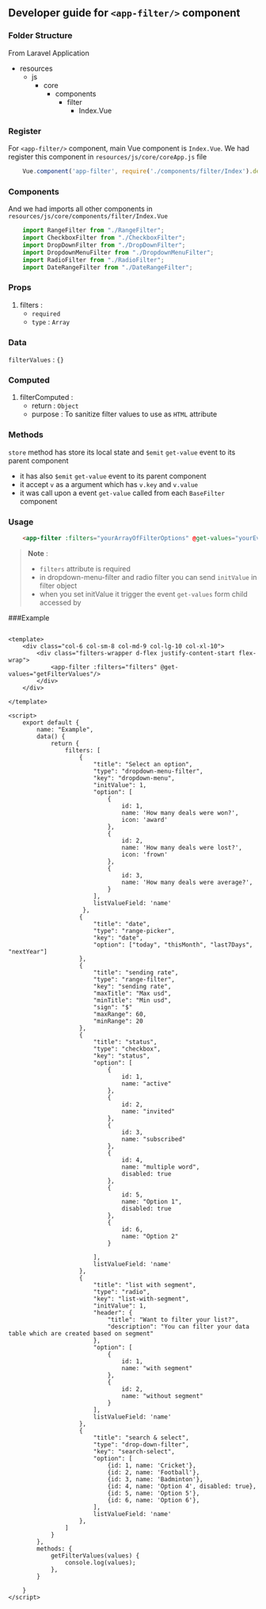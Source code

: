 ## Developer guide for `<app-filter/>` component

### Folder Structure

From Laravel Application

- resources
    - js
        - core
            - components
                - filter
                    - Index.Vue

### Register
For `<app-filter/>` component, main Vue component is `Index.Vue`. We had register this component in ```resources/js/core/coreApp.js``` file

```js
    Vue.component('app-filter', require('./components/filter/Index').default);
```

### Components
And we had imports all other components in `resources/js/core/components/filter/Index.Vue`

```js
    import RangeFilter from "./RangeFilter";
    import CheckboxFilter from "./CheckboxFilter";
    import DropDownFilter from "./DropDownFilter";
    import DropdownMenuFilter from "./DropdownMenuFilter";
    import RadioFilter from "./RadioFilter";
    import DateRangeFilter from "./DateRangeFilter";
```

### Props

1. filters :
    - `required`
    - `type` : `Array`
    
### Data

`filterValues` : `{}`

### Computed

1. filterComputed :
    - return : `Object`
    - purpose : To sanitize filter values to use as `HTML` attribute

### Methods

`store` method has store its local state and `$emit` `get-value` event to its parent component

- it has also `$emit` `get-value` event to its parent component
- it accept `v` as a argument which has `v.key` and `v.value`
- it was call upon a event `get-value` called from each `BaseFilter` component


### Usage

```html
    <app-filter :filters="yourArrayOfFilterOptions" @get-values="yourEventHandlerMethod"/>
```

>**Note** :  
>
> - `filters` attribute is required  
> - in dropdown-menu-filter and radio filter you can send `initValue` in filter object
> - when you set initValue it trigger the event `get-values` form child accessed by <app-filter>

###Example

```

<template>
    <div class="col-6 col-sm-8 col-md-9 col-lg-10 col-xl-10">
        <div class="filters-wrapper d-flex justify-content-start flex-wrap">
            <app-filter :filters="filters" @get-values="getFilterValues"/>
        </div>
    </div>

</template>

<script>
    export default {
        name: "Example",
        data() {
            return {
                filters: [
                    {
                        "title": "Select an option",
                        "type": "dropdown-menu-filter",
                        "key": "dropdown-menu",
                        "initValue": 1,
                        "option": [
                            {
                                id: 1,
                                name: 'How many deals were won?',
                                icon: 'award'
                            },
                            {
                                id: 2,
                                name: 'How many deals were lost?',
                                icon: 'frown'
                            },
                            {
                                id: 3,
                                name: 'How many deals were average?',
                            }
                        ],
                        listValueField: 'name'
                     },
                    {
                        "title": "date",
                        "type": "range-picker",
                        "key": "date",
                        "option": ["today", "thisMonth", "last7Days", "nextYear"]
                    },
                    {
                        "title": "sending rate",
                        "type": "range-filter",
                        "key": "sending rate",
                        "maxTitle": "Max usd",
                        "minTitle": "Min usd",
                        "sign": "$"
                        "maxRange": 60,
                        "minRange": 20
                    },
                    {
                        "title": "status",
                        "type": "checkbox",
                        "key": "status",
                        "option": [
                            {
                                id: 1,
                                name: "active"
                            },
                            {
                                id: 2,
                                name: "invited"
                            },
                            {
                                id: 3,
                                name: "subscribed"
                            },
                            {
                                id: 4,
                                name: "multiple word",
                                disabled: true
                            },
                            {
                                id: 5,
                                name: "Option 1",
                                disabled: true
                            },
                            {
                                id: 6,
                                name: "Option 2"
                            }

                        ],
                        listValueField: 'name'
                    },
                    {
                        "title": "list with segment",
                        "type": "radio",
                        "key": "list-with-segment",
                        "initValue": 1,
                        "header": {
                            "title": "Want to filter your list?",
                            "description": "You can filter your data table which are created based on segment"
                        },
                        "option": [
                            {
                                id: 1,
                                name: "with segment"
                            },
                            {
                                id: 2,
                                name: "without segment"
                            }
                        ],
                        listValueField: 'name'
                    },
                    {
                        "title": "search & select",
                        "type": "drop-down-filter",
                        "key": "search-select",
                        "option": [
                            {id: 1, name: 'Cricket'},
                            {id: 2, name: 'Football'},
                            {id: 3, name: 'Badminton'},
                            {id: 4, name: 'Option 4', disabled: true},
                            {id: 5, name: 'Option 5'},
                            {id: 6, name: 'Option 6'},
                        ],
                        listValueField: 'name'
                    },
                ]
            }
        },
        methods: {
            getFilterValues(values) {
                console.log(values);
            },
        }

    }
</script>

 ```
